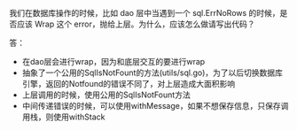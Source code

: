 我们在数据库操作的时候，比如 dao 层中当遇到一个 sql.ErrNoRows 的时候，是否应该 Wrap 这个 error，抛给上层。为什么，应该怎么做请写出代码？


答：
- 在dao层会进行wrap，因为和底层交互的要进行wrap
- 抽象了一个公用的SqlIsNotFount的方法(utils/sql.go)，为了以后切换数据库引擎，返回的Notfound的错误不同了，对上层造成大面积影响
- 上层调用的时候，使用公用的SqlIsNotFount方法
- 中间传递错误的时候，可以使用withMessage，如果不想保存信息，只保存调用栈，则使用withStack

